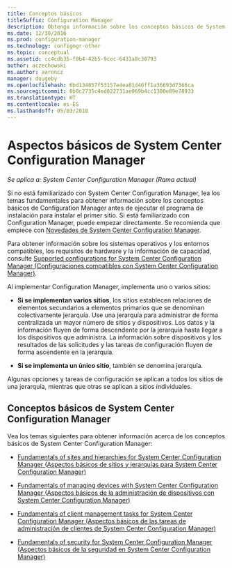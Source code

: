 ```yaml
---
title: Conceptos básicos
titleSuffix: Configuration Manager
description: Obtenga información sobre los conceptos básicos de System Center Configuration Manager.
ms.date: 12/30/2016
ms.prod: configuration-manager
ms.technology: configmgr-other
ms.topic: conceptual
ms.assetid: cc4cdb35-f0b4-42b5-9cec-6431a8c30793
author: aczechowski
ms.author: aaroncz
manager: dougeby
ms.openlocfilehash: 6bd134857f53157e4ea81d46ff1a36693d7366ca
ms.sourcegitcommit: 0b0c2735c4ed822731ae069b4cc1380e89e78933
ms.translationtype: HT
ms.contentlocale: es-ES
ms.lasthandoff: 05/03/2018
---
```

# <a name="fundamentals-of-system-center-configuration-manager"></a>Aspectos básicos de System Center Configuration Manager

*Se aplica a: System Center Configuration Manager (Rama actual)*

Si no está familiarizado con System Center Configuration Manager, lea los temas fundamentales para obtener información sobre los conceptos básicos de Configuration Manager antes de ejecutar el programa de instalación para instalar el primer sitio. Si está familiarizado con Configuration Manager, puede empezar directamente. Se recomienda que empiece con [Novedades de System Center Configuration Manager](/sccm/core/plan-design/changes/what-has-changed-from-configuration-manager-2012).  

 Para obtener información sobre los sistemas operativos y los entornos compatibles, los requisitos de hardware y la información de capacidad, consulte [Supported configurations for System Center Configuration Manager (Configuraciones compatibles con System Center Configuration Manager)](../../core/plan-design/configs/supported-configurations.md).  

 Al implementar Configuration Manager, implementa uno o varios sitios:  

-   **Si se implementan varios sitios**, los sitios establecen relaciones de elementos secundarios a elementos primarios que se denominan colectivamente jerarquía. Use una jerarquía para administrar de forma centralizada un mayor número de sitios y dispositivos.  Los datos y la información fluyen de forma descendente por la jerarquía hasta llegar a los dispositivos que administra. La información sobre dispositivos y los resultados de las solicitudes y las tareas de configuración fluyen de forma ascendente en la jerarquía.  

-   **Si se implementa un único sitio**, también se denomina jerarquía.  

 Algunas opciones y tareas de configuración se aplican a todos los sitios de una jerarquía, mientras que otras se aplican a sitios individuales.  

## <a name="fundamental-concepts-for-system-center-configuration-manager"></a>Conceptos básicos de System Center Configuration Manager
Vea los temas siguientes para obtener información acerca de los conceptos básicos de System Center Configuration Manager:  

-   [Fundamentals of sites and hierarchies for System Center Configuration Manager (Aspectos básicos de sitios y jerarquías para System Center Configuration Manager)](../../core/understand/fundamentals-of-sites-and-hierarchies.md)  

-   [Fundamentals of managing devices with System Center Configuration Manager (Aspectos básicos de la administración de dispositivos con System Center Configuration Manager)](../../core/understand/fundamentals-of-managing-devices.md)  

-   [Fundamentals of client management tasks for System Center Configuration Manager (Aspectos básicos de las tareas de administración de clientes de System Center Configuration Manager)](../../core/understand/fundamentals-of-client-management-tasks.md)  

-   [Fundamentals of security for System Center Configuration Manager (Aspectos básicos de la seguridad en System Center Configuration Manager)](../../core/understand/fundamentals-of-security.md)  

